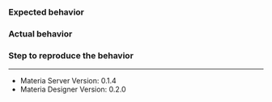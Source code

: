 ### Expected behavior

### Actual behavior

### Step to reproduce the behavior


---

* Materia Server Version: 0.1.4
* Materia Designer Version: 0.2.0
